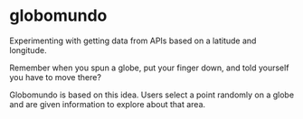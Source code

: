 globomundo
==========

Experimenting with getting data from APIs based on a latitude and longitude. 

Remember when you spun a globe, put your finger down, and told yourself you have to move there?

Globomundo is based on this idea. Users select a point randomly on a globe and are given information to explore about that area. 